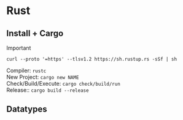 # Rust

## Install + Cargo
> [!IMPORTANT]
> `curl --proto '=https' --tlsv1.2 https://sh.rustup.rs -sSf | sh`

Compiler: `rustc` \
New Project: `cargo new NAME` \
Check/Build/Execute: `cargo check/build/run` \
Release:: `cargo build --release`

## Datatypes

